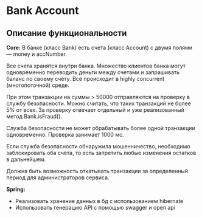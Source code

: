 # Bank Account

## Описание функциональности

**Core:**
В банке (класс Bank) есть счета (класс Account) с двумя полями — money и accNumber.

Все счета хранятся внутри банка. Множество клиентов банка могут одновременно переводить деньги между счетами 
и запрашивать баланс по своему счёту. Всё происходит в highly concurrent (многопоточной) среде.

При этом транзакции на суммы > 50000 отправляются на проверку в службу безопасности. 
Можно считать, что таких транзакций не более 5% от всех. За проверку отвечает отдельный и уже реализованный метод Bank.isFraud().

Служба безопасности не может обрабатывать более одной транзакции одновременно. Проверка занимает 1000 мс.

Если служба безопасности обнаружила мошенничество, необходимо заблокировать оба счёта, 
то есть запретить любые изменения остатков в дальнейшем.

Должна быть возможность откатывать транзакции за определенный период для администраторов сервиса.

**Spring:**

- Реализовать хранение данных в бд с использованием hibernate
- Использовать генерацию API с помощью swagger и open api